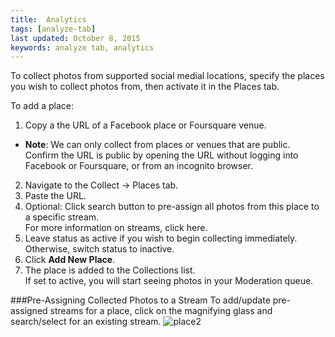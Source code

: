 ```yaml
---
title:  Analytics 
tags: [analyze-tab] 
last updated: October 8, 2015
keywords: analyze tab, analytics
---
```


To collect photos from supported social medial locations, specify the places you wish to collect photos from, then activate it in the Places tab.

To add a place:

1. Copy a the URL of a Facebook place or Foursquare venue. 
 * **Note**: We can only collect from places or venues that are public. Confirm the URL is public by opening the URL without logging into Facebook or Foursquare, or from an incognito browser.
2. Navigate to the Collect -> Places tab.
3. Paste the URL.
4. Optional: Click search button to pre-assign all photos from this place to a specific stream.   
 For more information on streams, click here.
5. Leave status as active if you wish to begin collecting immediately. Otherwise, switch status to inactive.
5. Click **Add New Place**.
6. The place is added to the Collections list.  
If set to active, you will start seeing photos in your Moderation queue.

###Pre-Assigning Collected Photos to a Stream
To add/update pre-assigned streams for a place, click on the magnifying glass and search/select for an existing stream.
![place2](https://lh6.googleusercontent.com/o2NmzFgm5-JP896O0p-0Ec4PUP6zoDHMfGo7hAnnZk6VWWj_2uMWzQn2SZPC2DmVYzmXJUaYZKVsuqt5Vdd9-1my1M6QwF6wWdw8F6cPp0O4N-p297fl3bCmqGS7QlkQ1_q6XFo)